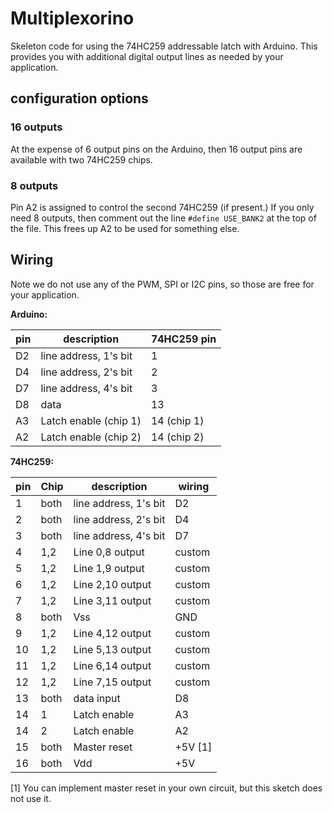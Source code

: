 # Multiplexorino

Skeleton code for using the 74HC259 addressable latch with Arduino. This provides you with additional digital output lines as needed by your application.

## configuration options

### 16 outputs

At the expense of 6 output pins on the Arduino, then 16 output pins are available with two 74HC259 chips.

### 8 outputs

Pin A2 is assigned to control the second 74HC259 (if present.) If you only need 8 outputs, then comment out the line `#define USE_BANK2` at the top of the file. This frees up A2 to be used for something else.

## Wiring

Note we do not use any of the PWM, SPI or I2C pins, so those are free for your application.

**Arduino:**

| pin | description           | 74HC259 pin |
|-----|-----------------------|-------------|
| D2  | line address, 1's bit | 1           |
| D4  | line address, 2's bit | 2           |
| D7  | line address, 4's bit | 3           |
| D8  | data                  | 13          |
| A3  | Latch enable (chip 1) | 14 (chip 1) |
| A2  | Latch enable (chip 2) | 14 (chip 2) |

**74HC259:**

| pin | Chip | description            | wiring  |
|-----|------|------------------------|---------|
| 1   | both | line address, 1's bit  | D2      |
| 2   | both | line address, 2's bit  | D4      |
| 3   | both | line address, 4's bit  | D7      |
| 4   | 1,2  | Line 0,8 output        | custom  |
| 5   | 1,2  | Line 1,9 output        | custom  |
| 6   | 1,2  | Line 2,10 output       | custom  |
| 7   | 1,2  | Line 3,11 output       | custom  |
| 8   | both | Vss                    | GND     |
| 9   | 1,2  | Line 4,12 output       | custom  |
| 10  | 1,2  | Line 5,13 output       | custom  |
| 11  | 1,2  | Line 6,14 output       | custom  |
| 12  | 1,2  | Line 7,15 output       | custom  |
| 13  | both | data input             | D8      |
| 14  | 1    | Latch enable           | A3      |
| 14  | 2    | Latch enable           | A2      |
| 15  | both | Master reset           | +5V \[1] |
| 16  | both | Vdd                    | +5V     |

\[1] You can implement master reset in your own circuit, but this sketch does not use it.
